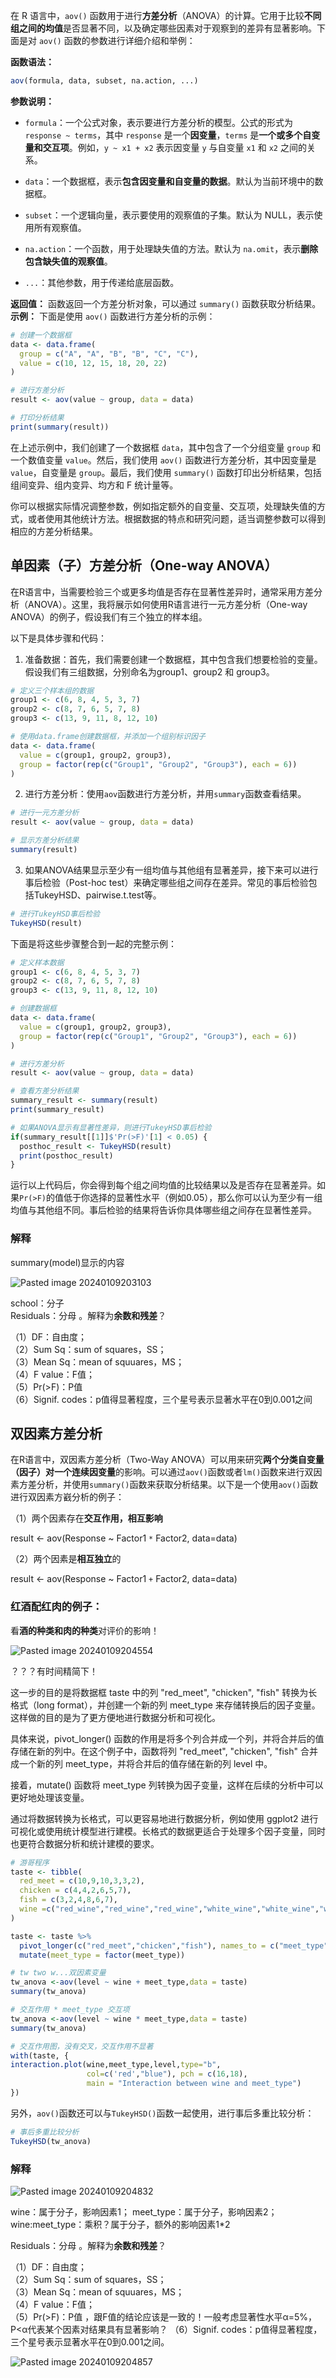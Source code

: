 在 R 语言中，`aov()` 函数用于进行**方差分析**（ANOVA）的计算。它用于比较**不同组之间的均值**是否显著不同，以及确定哪些因素对于观察到的差异有显著影响。下面是对 `aov()` 函数的参数进行详细介绍和举例：

**函数语法：**
```R
aov(formula, data, subset, na.action, ...)
```

**参数说明：**
- `formula`：一个公式对象，表示要进行方差分析的模型。公式的形式为 `response ~ terms`，其中 `response` 是一个**因变量**，`terms` 是**一个或多个自变量和交互项**。例如，`y ~ x1 + x2` 表示因变量 `y` 与自变量 `x1` 和 `x2` 之间的关系。

- `data`：一个数据框，表示**包含因变量和自变量的数据**。默认为当前环境中的数据框。

- `subset`：一个逻辑向量，表示要使用的观察值的子集。默认为 NULL，表示使用所有观察值。

- `na.action`：一个函数，用于处理缺失值的方法。默认为 `na.omit`，表示**删除包含缺失值的观察值**。

- `...`：其他参数，用于传递给底层函数。

**返回值：**
函数返回一个方差分析对象，可以通过 `summary()` 函数获取分析结果。
**示例：**
下面是使用 `aov()` 函数进行方差分析的示例：

```R
# 创建一个数据框
data <- data.frame(
  group = c("A", "A", "B", "B", "C", "C"),
  value = c(10, 12, 15, 18, 20, 22)
)

# 进行方差分析
result <- aov(value ~ group, data = data)

# 打印分析结果
print(summary(result))
```

在上述示例中，我们创建了一个数据框 `data`，其中包含了一个分组变量 `group` 和一个数值变量 `value`。然后，我们使用 `aov()` 函数进行方差分析，其中因变量是 `value`，自变量是 `group`。最后，我们使用 `summary()` 函数打印出分析结果，包括组间变异、组内变异、均方和 F 统计量等。

你可以根据实际情况调整参数，例如指定额外的自变量、交互项，处理缺失值的方式，或者使用其他统计方法。根据数据的特点和研究问题，适当调整参数可以得到相应的方差分析结果。

## 单因素（子）方差分析（One-way ANOVA）
在R语言中，当需要检验三个或更多均值是否存在显著性差异时，通常采用方差分析（ANOVA）。这里，我将展示如何使用R语言进行一元方差分析（One-way ANOVA）的例子，假设我们有三个独立的样本组。

以下是具体步骤和代码：

1. 准备数据：首先，我们需要创建一个数据框，其中包含我们想要检验的变量。假设我们有三组数据，分别命名为group1、group2 和 group3。

```r
# 定义三个样本组的数据
group1 <- c(6, 8, 4, 5, 3, 7)
group2 <- c(8, 7, 6, 5, 7, 8)
group3 <- c(13, 9, 11, 8, 12, 10)

# 使用data.frame创建数据框，并添加一个组别标识因子
data <- data.frame(
  value = c(group1, group2, group3),
  group = factor(rep(c("Group1", "Group2", "Group3"), each = 6))
)
```

2. 进行方差分析：使用`aov`函数进行方差分析，并用`summary`函数查看结果。

```r
# 进行一元方差分析
result <- aov(value ~ group, data = data)

# 显示方差分析结果
summary(result)
```

3. 如果ANOVA结果显示至少有一组均值与其他组有显著差异，接下来可以进行事后检验（Post-hoc test）来确定哪些组之间存在差异。常见的事后检验包括TukeyHSD、pairwise.t.test等。

```r
# 进行TukeyHSD事后检验
TukeyHSD(result)
```

下面是将这些步骤整合到一起的完整示例：

```r
# 定义样本数据
group1 <- c(6, 8, 4, 5, 3, 7)
group2 <- c(8, 7, 6, 5, 7, 8)
group3 <- c(13, 9, 11, 8, 12, 10)

# 创建数据框
data <- data.frame(
  value = c(group1, group2, group3),
  group = factor(rep(c("Group1", "Group2", "Group3"), each = 6))
)

# 进行方差分析
result <- aov(value ~ group, data = data)

# 查看方差分析结果
summary_result <- summary(result)
print(summary_result)

# 如果ANOVA显示有显著性差异，则进行TukeyHSD事后检验
if(summary_result[[1]]$'Pr(>F)'[1] < 0.05) {
  posthoc_result <- TukeyHSD(result)
  print(posthoc_result)
}
```

运行以上代码后，你会得到每个组之间均值的比较结果以及是否存在显著差异。如果`Pr(>F)`的值低于你选择的显著性水平（例如0.05），那么你可以认为至少有一组均值与其他组不同。事后检验的结果将告诉你具体哪些组之间存在显著性差异。

### 解释
summary(model)显示的内容

![Pasted image 20240109203103](Pasted%20image%2020240109203103.png)

school：分子  
Residuals：分母  。解释为**余数和残差**？
  
（1）DF：自由度；  
（2）Sum Sq：sum of squares，SS；  
（3）Mean Sq：mean of squuares，MS；  
（4）F value：F值；  
（5）Pr(>F)：P值  
（6）Signif. codes：p值得显著程度，三个星号表示显著水平在0到0.001之间


## 双因素方差分析
在R语言中，双因素方差分析（Two-Way ANOVA）可以用来研究**两个分类自变量（因子）对一个连续因变量**的影响。可以通过`aov()`函数或者`lm()`函数来进行双因素方差分析，并使用`summary()`函数来获取分析结果。以下是一个使用`aov()`函数进行双因素方巀分析的例子：  

（1）两个因素存在**交互作用，相互影响** 

result <- aov(Response ~ Factor1 `*` Factor2, data=data)

（2）两个因素是**相互独立**的

result <- aov(Response ~ Factor1 `+` Factor2, data=data)  


### 红酒配红肉的例子：

看**酒的种类和肉的种类**对评价的影响！

![Pasted image 20240109204554](Pasted%20image%2020240109204554.png)

？？？有时间精简下！

这一步的目的是将数据框 taste 中的列 "red_meet", "chicken", "fish" 转换为长格式（long format），并创建一个新的列 meet_type 来存储转换后的因子变量。这样做的目的是为了更方便地进行数据分析和可视化。

具体来说，pivot_longer() 函数的作用是将多个列合并成一个列，并将合并后的值存储在新的列中。在这个例子中，函数将列 "red_meet", "chicken", "fish" 合并成一个新的列 meet_type，并将合并后的值存储在新的列 level 中。

接着，mutate() 函数将 meet_type 列转换为因子变量，这样在后续的分析中可以更好地处理该变量。

通过将数据转换为长格式，可以更容易地进行数据分析，例如使用 ggplot2 进行可视化或使用统计模型进行建模。长格式的数据更适合于处理多个因子变量，同时也更符合数据分析和统计建模的要求。


```R
# 游哥程序
taste <- tibble(
  red_meet = c(10,9,10,3,3,2),
  chicken = c(4,4,2,6,5,7),
  fish = c(3,2,4,8,6,7),
  wine =c("red_wine","red_wine","red_wine","white_wine","white_wine","white_wine")
)

taste <- taste %>%
  pivot_longer(c("red_meet","chicken","fish"), names_to = c("meet_type"), values_to = "level") %>% 
  mutate(meet_type = factor(meet_type))

# tw two w...双因素变量
tw_anova <-aov(level ~ wine + meet_type,data = taste)
summary(tw_anova)

# 交互作用 * meet_type 交互项
tw_anova <-aov(level ~ wine * meet_type,data = taste)
summary(tw_anova)

# 交互作用图，没有交叉，交互作用不显著
with(taste, {
interaction.plot(wine,meet_type,level,type="b",
                 col=c('red',"blue"), pch = c(16,18),
                 main = "Interaction between wine and meet_type")
})
```

  
另外，`aov()`函数还可以与`TukeyHSD()`函数一起使用，进行事后多重比较分析：  
  
```R  
# 事后多重比较分析  
TukeyHSD(tw_anova)
```

### 解释

![Pasted image 20240109204832](Pasted%20image%2020240109204832.png)

wine：属于分子，影响因素1；
meet_type：属于分子，影响因素2；
wine:meet_type：乘积？属于分子，额外的影响因素1\*2

Residuals：分母  。解释为**余数和残差**？
  
（1）DF：自由度；  
（2）Sum Sq：sum of squares，SS；  
（3）Mean Sq：mean of squuares，MS；  
（4）F value：F值；  
（5）Pr(>F)：P值 ，跟F值的结论应该是一致的！一般考虑显著性水平α=5%，P<α代表某个因素对结果具有显著影响？
（6）Signif. codes：p值得显著程度，三个星号表示显著水平在0到0.001之间。

![Pasted image 20240109204857](Pasted%20image%2020240109204857.png)
